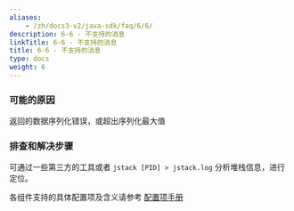 ```yaml
---
aliases:
    - /zh/docs3-v2/java-sdk/faq/6/6/
description: 6-6 - 不支持的消息
linkTitle: 6-6 - 不支持的消息
title: 6-6 - 不支持的消息
type: docs
weight: 6
---
```




### 可能的原因

返回的数据序列化错误，或超出序列化最大值

### 排查和解决步骤

可通过一些第三方的工具或者 `jstack [PID] > jstack.log` 分析堆栈信息，进行定位。

各组件支持的具体配置项及含义请参考 [配置项手册](/zh-cn/docs3-v2/java-sdk/reference-manual/config/properties/)